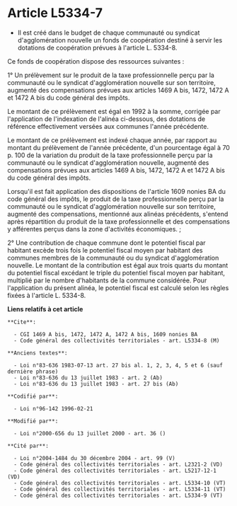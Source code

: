 # Article L5334-7

- Il est créé dans le budget de chaque communauté ou syndicat d'agglomération nouvelle un fonds de coopération destiné à
servir les dotations de coopération prévues à l'article L. 5334-8.

Ce fonds de coopération dispose des ressources suivantes :

1° Un prélèvement sur le produit de la taxe professionnelle perçu par la communauté ou le syndicat d'agglomération nouvelle
sur son territoire, augmenté des compensations prévues aux articles 1469 A bis, 1472, 1472 A et 1472 A bis du code général
des impôts.

Le montant de ce prélèvement est égal en 1992 à la somme, corrigée par l'application de l'indexation de l'alinéa ci-dessous,
des dotations de référence effectivement versées aux communes l'année précédente.

Le montant de ce prélèvement est indexé chaque année, par rapport au montant du prélèvement de l'année précédente, d'un
pourcentage égal à 70 p. 100 de la variation du produit de la taxe professionnelle perçu par la communauté ou le syndicat
d'agglomération nouvelle, augmenté des compensations prévues aux articles 1469 A bis, 1472, 1472 A et 1472 A bis du code
général des impôts.

Lorsqu'il est fait application des dispositions de l'article 1609 nonies BA du code général des impôts, le produit de la taxe
professionnelle perçu par la communauté ou le syndicat d'agglomération nouvelle sur son territoire, augmenté des
compensations, mentionné aux alinéas précédents, s'entend après répartition du produit de la taxe professionnelle et des
compensations y afférentes perçus dans la zone d'activités économiques. ;

2° Une contribution de chaque commune dont le potentiel fiscal par habitant excède trois fois le potentiel fiscal moyen par
habitant des communes membres de la communauté ou du syndicat d'agglomération nouvelle. Le montant de la contribution est
égal aux trois quarts du montant du potentiel fiscal excédant le triple du potentiel fiscal moyen par habitant, multiplié par
le nombre d'habitants de la commune considérée. Pour l'application du présent alinéa, le potentiel fiscal est calculé selon
les règles fixées à l'article L. 5334-8.

**Liens relatifs à cet article**

	**Cite**:

	  - CGI 1469 A bis, 1472, 1472 A, 1472 A bis, 1609 nonies BA
	  - Code général des collectivités territoriales - art. L5334-8 (M)

	**Anciens textes**:

	  - Loi n°83-636 1983-07-13 art. 27 bis al. 1, 2, 3, 4, 5 et 6 (sauf dernière phrase)
	  - Loi n°83-636 du 13 juillet 1983 - art. 2 (Ab)
	  - Loi n°83-636 du 13 juillet 1983 - art. 27 bis (Ab)

	**Codifié par**:

	  - Loi n°96-142 1996-02-21

	**Modifié par**:

	  - Loi n°2000-656 du 13 juillet 2000 - art. 36 ()

	**Cité par**:

	  - Loi n°2004-1484 du 30 décembre 2004 - art. 99 (V)
	  - Code général des collectivités territoriales - art. L2321-2 (VD)
	  - Code général des collectivités territoriales - art. L5217-12-1 (VD)
	  - Code général des collectivités territoriales - art. L5334-10 (VT)
	  - Code général des collectivités territoriales - art. L5334-11 (VT)
	  - Code général des collectivités territoriales - art. L5334-9 (VT)
